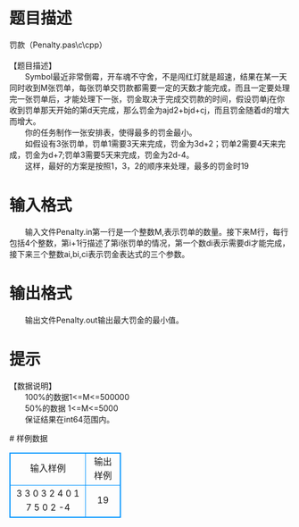 # 

 
 # 题目描述 
<p>
罚款（Penalty.pas\c\cpp） <br><br>【题目描述】<br>　　Symbol最近非常倒霉，开车魂不守舍，不是闯红灯就是超速，结果在某一天同时收到M张罚单，每张罚单交罚款都需要一定的天数才能完成，而且一定要处理完一张罚单后，才能处理下一张，罚金取决于完成交罚款的时间，假设罚单j在你收到罚单那天开始的第d天完成，那么罚金为ajd2+bjd+cj，而且罚金随着d的增大而增大。<br>　　你的任务制作一张安排表，使得最多的罚金最小。<br>　　如假设有3张罚单，罚单1需要3天来完成，罚金为3d+2；罚单2需要4天来完成，罚金为d+7;罚单3需要5天来完成，罚金为2d-4。<br>　　这样，最好的方案是按照1，3，2的顺序来处理，最多的罚金时19<br></p> 

 
 # 输入格式 
<p>
　　输入文件Penalty.in第一行是一个整数M,表示罚单的数量。接下来M行，每行包括4个整数，第i+1行描述了第i张罚单的情况，第一个数di表示需要di才能完成，接下来三个整数ai,bi,ci表示罚金表达式的三个参数。</p> 

 
 # 输出格式 
<p>
　　输出文件Penalty.out输出最大罚金的最小值。</p> 

 
 # 提示 
<p>
【数据说明】<br>　　100%的数据1<=M<=500000<br>　　50%的数据 1<=M<=5000<br>　　保证结果在int64范围内。<br></p> 
# 样例数据
<style>
        table,table tr th, table tr td { border:1px solid #0094ff; }
        table { width: 200px; min-height: 25px; line-height: 25px; text-align: center; border-collapse: collapse;}   
    </style>
<table>
	<tr>
		<td>输入样例</td>
		<td>输出样例</td>
	</tr>
<tr><td>3
3 0 3 2
4 0 1 7
5 0 2 -4
</td><td>19</td></tr></table>
